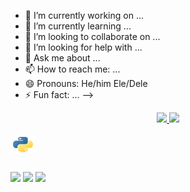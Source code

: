 

- 🔭 I’m currently working on ...
- 🌱 I’m currently learning ...
- 👯 I’m looking to collaborate on ...
- 🤔 I’m looking for help with ...
- 💬 Ask me about ...
- 📫 How to reach me: ...
- 😄 Pronouns: He/him Ele/Dele
- ⚡ Fun fact: ...
-->

[comment]: <> (link do tutorial de como montar esse perfil do github https://www.youtube.com/watch?v=TsaLQAetPLU)


<div align="center">
  <a href="https://github.com/alberthuslordello">
  <img height="150em" src="https://github-readme-stats.vercel.app/api?username=alberthuslordello&show_icons=true&theme=dark&include_all_commits=true&count_private=true"/>
  <img height="150em" src="https://github-readme-stats.vercel.app/api/top-langs/?username=alberthuslordello&layout=compact&langs_count=7&theme=dark"/>
</div>

[comment]: <> (link on info to personalize the above stats layout https://github.com/anuraghazra/github-readme-stats)


<div style="display: inline_block"><br>
  <img align="center" alt="Python" height="30" width="40" src="https://raw.githubusercontent.com/devicons/devicon/master/icons/python/python-original.svg">
  
  [comment]: <> (imagem .svg dos simbolos de linguagens de programação)
  
</div>

##

<div>

  [comment]: <> (link das redes sociais, atualizar para as minhas)
  
  <a href="" target="_blank"><img src="https://img.shields.io/badge/-Instagram-%23E4405F?style=for-the-badge&logo=instagram&logoColor=white" target="_blank"></a>
  <a href = "mailto:athuskoops@gmail.com"><img src="https://img.shields.io/badge/-Gmail-%23333?style=for-the-badge&logo=gmail&logoColor=white" target="_blank"></a>
  <a href="https://www.linkedin.com/in/alberthus-lordello-76805624a" target="_blank"><img src="https://img.shields.io/badge/-LinkedIn-%230077B5?style=for-the-badge&logo=linkedin&logoColor=white" target="_blank"></a> 
  
  [comment]: <> (imagens que simbolizam a rede social/email/etc... no link https://dev.to/envoy_/150-badges-for-github-pnk)
<div>

